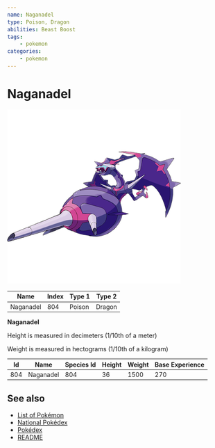 ```yaml
---
name: Naganadel
type: Poison, Dragon
abilities: Beast Boost
tags:
    - pokemon
categories:
    - pokemon
---
```


# Naganadel


![Naganadel](images/804.png)

| **Name** | **Index** | **Type 1** | **Type 2** |
|----|----|----|----|
| Naganadel | 804 | Poison | Dragon  |

**Naganadel** 


Height is measured in decimeters (1/10th of a meter)

Weight is measured in hectograms (1/10th of a kilogram)

| **Id** | **Name** | **Species Id** | **Height** | **Weight** | **Base Experience** |
|--------|----------|----------------|------------|------------|---------------------|
| 804 | Naganadel | 804 | 36 | 1500 | 270 |


## See also

- [List of Pokémon](../pokemon.md)
- [National Pokédex](../national_pokedex.md)
- [Pokédex](../pokedex.md)
- [README](../README.md)

